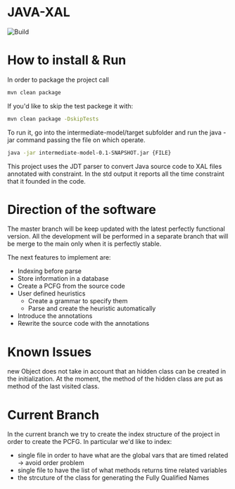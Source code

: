 # JAVA-XAL 
![Build](https://rtse-isys.aau.at/giovanni.liva/java-xal/badges/master/build.svg)

# How to install & Run
In order to package the project call 
```bash
mvn clean package
```

If you'd like to skip the test packege it with:
```bash
mvn clean package -DskipTests
```

To run it, go into the intermediate-model/target subfolder and run the java -jar command passing the file on which operate.
```bash
java -jar intermediate-model-0.1-SNAPSHOT.jar {FILE}
```

This project uses the JDT parser to convert Java source code to XAL files annotated with constraint.
In the std output it reports all the time constraint that it founded in the code.


# Direction of the software

The master branch will be keep updated with the latest perfectly functional version.
All the development will be performed in a separate branch that will be merge to the main only when it is perfectly stable.

The next features to implement are:
* Indexing before parse
* Store information in a database
* Create a PCFG from the source code
* User defined heuristics
    * Create a grammar to specify them
    * Parse and create the heuristic automatically
* Introduce the annotations
* Rewrite the source code with the annotations

# Known Issues
new Object does not take in account that an hidden class can be created in the initialization.
At the moment, the method of the hidden class are put as method of the last visited class.

# Current Branch
In the current branch we try to create the index structure of the project in order to create the PCFG.
In particular we'd like to index:
* single file in order to have what are the global vars that are timed related -> avoid order problem
* single file to have the list of what methods returns time related variables
* the strcuture of the class for generating the Fully Qualified Names

